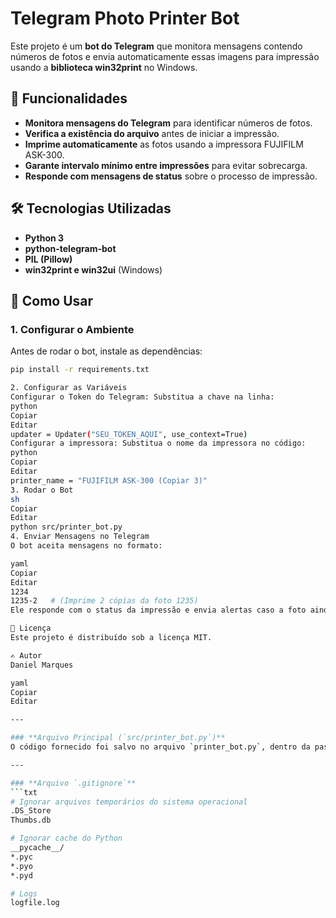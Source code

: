 # Telegram Photo Printer Bot

Este projeto é um **bot do Telegram** que monitora mensagens contendo números de fotos e envia automaticamente essas imagens para impressão usando a **biblioteca win32print** no Windows.

## 📌 Funcionalidades
- **Monitora mensagens do Telegram** para identificar números de fotos.
- **Verifica a existência do arquivo** antes de iniciar a impressão.
- **Imprime automaticamente** as fotos usando a impressora FUJIFILM ASK-300.
- **Garante intervalo mínimo entre impressões** para evitar sobrecarga.
- **Responde com mensagens de status** sobre o processo de impressão.

## 🛠️ Tecnologias Utilizadas
- **Python 3**
- **python-telegram-bot**
- **PIL (Pillow)**
- **win32print e win32ui** (Windows)

## 🚀 Como Usar
### **1. Configurar o Ambiente**
Antes de rodar o bot, instale as dependências:
```sh
pip install -r requirements.txt

2. Configurar as Variáveis
Configurar o Token do Telegram: Substitua a chave na linha:
python
Copiar
Editar
updater = Updater("SEU_TOKEN_AQUI", use_context=True)
Configurar a impressora: Substitua o nome da impressora no código:
python
Copiar
Editar
printer_name = "FUJIFILM ASK-300 (Copiar 3)"
3. Rodar o Bot
sh
Copiar
Editar
python src/printer_bot.py
4. Enviar Mensagens no Telegram
O bot aceita mensagens no formato:

yaml
Copiar
Editar
1234
1235-2   # (Imprime 2 cópias da foto 1235)
Ele responde com o status da impressão e envia alertas caso a foto ainda não esteja disponível.

📄 Licença
Este projeto é distribuído sob a licença MIT.

✍️ Autor
Daniel Marques

yaml
Copiar
Editar

---

### **Arquivo Principal (`src/printer_bot.py`)**
O código fornecido foi salvo no arquivo `printer_bot.py`, dentro da pasta `src/`.

---

### **Arquivo `.gitignore`**
```txt
# Ignorar arquivos temporários do sistema operacional
.DS_Store
Thumbs.db

# Ignorar cache do Python
__pycache__/
*.pyc
*.pyo
*.pyd

# Logs
logfile.log
